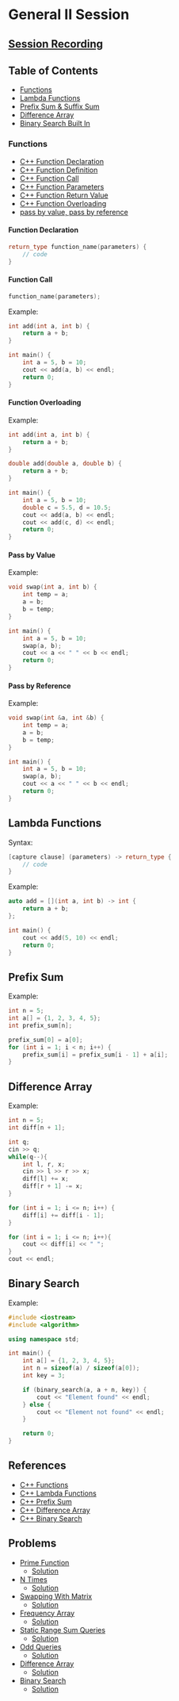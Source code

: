 # General II Session

## [Session Recording](https://cisuezedu-my.sharepoint.com/:v:/g/personal/ugs_55542_ci_suez_edu_eg/EbgAj_fg6W9PpHjRR2iyYjYBWLdg-1TpozHinVebJNf4IQ?nav=eyJyZWZlcnJhbEluZm8iOnsicmVmZXJyYWxBcHAiOiJPbmVEcml2ZUZvckJ1c2luZXNzIiwicmVmZXJyYWxBcHBQbGF0Zm9ybSI6IldlYiIsInJlZmVycmFsTW9kZSI6InZpZXciLCJyZWZlcnJhbFZpZXciOiJNeUZpbGVzTGlua0NvcHkifX0&e=L7xlAJ)

## Table of Contents

- [Functions](#functions)
- [Lambda Functions](#lambda-functions)
- [Prefix Sum & Suffix Sum](#prefix-sum)
- [Difference Array](#difference-array)
- [Binary Search Built In](#binary-search)

### Functions

- [C++ Function Declaration](https://www.programiz.com/cpp-programming/function)
- [C++ Function Definition](https://www.programiz.com/cpp-programming/function)
- [C++ Function Call](https://www.programiz.com/cpp-programming/function)
- [C++ Function Parameters](https://www.programiz.com/cpp-programming/function)
- [C++ Function Return Value](https://www.programiz.com/cpp-programming/function)
- [C++ Function Overloading](https://www.programiz.com/cpp-programming/function)
- [pass by value, pass by reference](https://www.programiz.com/cpp-programming/function)

#### Function Declaration

  ```cpp
  return_type function_name(parameters) {
      // code
  }
  ```

#### Function Call

  ```cpp
  function_name(parameters);
  ```

  Example:

  ```cpp
  int add(int a, int b) {
      return a + b;
  }

  int main() {
      int a = 5, b = 10;
      cout << add(a, b) << endl;
      return 0;
  }
  ```

#### Function Overloading

  Example:

  ```cpp
  int add(int a, int b) {
      return a + b;
  }

  double add(double a, double b) {
      return a + b;
  }

  int main() {
      int a = 5, b = 10;
      double c = 5.5, d = 10.5;
      cout << add(a, b) << endl;
      cout << add(c, d) << endl;
      return 0;
  }
  ```

#### Pass by Value

  Example:

  ```cpp
  void swap(int a, int b) {
      int temp = a;
      a = b;
      b = temp;
  }

  int main() {
      int a = 5, b = 10;
      swap(a, b);
      cout << a << " " << b << endl;
      return 0;
  }
  ```

#### Pass by Reference

  Example:

  ```cpp
  void swap(int &a, int &b) {
      int temp = a;
      a = b;
      b = temp;
  }

  int main() {
      int a = 5, b = 10;
      swap(a, b);
      cout << a << " " << b << endl;
      return 0;
  }
  ```

## Lambda Functions

  Syntax:

  ```cpp
  [capture clause] (parameters) -> return_type {
      // code
  }
  ```

  Example:

  ```cpp
  auto add = [](int a, int b) -> int {
      return a + b;
  };

  int main() {
      cout << add(5, 10) << endl;
      return 0;
  }
  ```

## Prefix Sum

  Example:

  ```cpp
  int n = 5;
  int a[] = {1, 2, 3, 4, 5};
  int prefix_sum[n];

  prefix_sum[0] = a[0];
  for (int i = 1; i < n; i++) {
      prefix_sum[i] = prefix_sum[i - 1] + a[i];
  }
  ```

## Difference Array

  Example:

  ```cpp
  int n = 5;
  int diff[n + 1];

  int q;
  cin >> q;
  while(q--){
      int l, r, x;
      cin >> l >> r >> x;
      diff[l] += x;
      diff[r + 1] -= x;
  }

  for (int i = 1; i <= n; i++) {
      diff[i] += diff[i - 1];
  }

  for (int i = 1; i <= n; i++){
      cout << diff[i] << " ";
  }
  cout << endl;
  ```

## Binary Search

  Example:

  ```cpp
  #include <iostream>
  #include <algorithm>

  using namespace std;

  int main() {
      int a[] = {1, 2, 3, 4, 5};
      int n = sizeof(a) / sizeof(a[0]);
      int key = 3;

      if (binary_search(a, a + n, key)) {
          cout << "Element found" << endl;
      } else {
          cout << "Element not found" << endl;
      }

      return 0;
  }
  ```

## References

- [C++ Functions](https://www.programiz.com/cpp-programming/function)
- [C++ Lambda Functions](https://www.programiz.com/cpp-programming/lambda-function)
- [C++ Prefix Sum](https://www.geeksforgeeks.org/prefix-sum-array-implementation-applications-competitive-programming/)
- [C++ Difference Array](https://www.geeksforgeeks.org/difference-array-range-update-query-o1/)
- [C++ Binary Search](https://www.geeksforgeeks.org/binary-search/)

## Problems

- [Prime Function](https://codeforces.com/group/n3sTiYtHxI/contest/348734/problem/D)
  - [Solution](https://www.ideone.com/ABUNkN)
- [N Times](https://codeforces.com/group/n3sTiYtHxI/contest/348734/problem/H)
  - [Solution](https://www.ideone.com/nJQCJd)
- [Swapping With Matrix](https://codeforces.com/group/n3sTiYtHxI/contest/348734/problem/I)
  - [Solution](https://www.ideone.com/OiEREs)
- [Frequency Array](https://codeforces.com/group/h8UCFDEN7d/contest/558462/problem/Q)
  - [Solution](https://www.ideone.com/OW0s4I)
- [Static Range Sum Queries](https://cses.fi/problemset/task/1646)
  - [Solution](https://www.ideone.com/jICvwE)
- [Odd Queries](https://codeforces.com/contest/1807/problem/D)
  - [Solution](https://www.ideone.com/Q2MXAU)
- [Difference Array](https://www.hackerrank.com/challenges/crush/problem)
  - [Solution](https://www.ideone.com/tvpQGY)
- [Binary Search](https://codeforces.com/group/h8UCFDEN7d/contest/558417/problem/V)
  - [Solution](https://www.ideone.com/LcKfVV)

